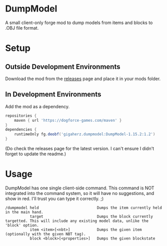 # DumpModel
A small client-only forge mod to dump models from items and blocks to .OBJ file format.



# Setup

## Outside Development Environments
Download the mod from the [releases](https://github.com/gigaherz/DumpModel/releases) page and place it in your mods folder.

## In Development Environments
Add the mod as a dependency.

```gradle
repositories {
    maven { url 'https://dogforce-games.com/maven' }
}
dependencies {
    runtimeOnly fg.deobf('gigaherz.dumpmodel:DumpModel-1.15.2:1.2')
}
```

(Do check the releases page for the latest version. I can't ensure I didn't forget to update the readme.)

# Usage
DumpModel has one single client-side command.
This command is NOT integrated into the command system, so it will have no suggestions, and show in red.
I'll trust you can type it correctly. ;)

```
/dumpmodel held                          Dumps the item currently held in the main hand.
           target                        Dumps the block currently targetted. This will include any existing model data, unlike the 'block' option.
           item <item>[<nbt>]            Dumps the given item (optionally with the given NBT tag).
           block <block>[<properties>]   Dumps the given blockstate
```